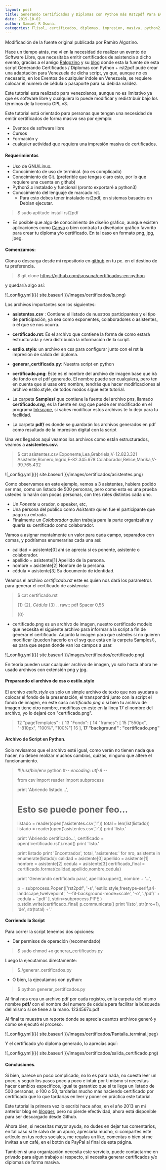 ```yaml
---
layout: post
title: Generando Certificados y Diplomas con Python más Rst2pdf Para Eventos En Venezuela 
date: 2019-10-02
author: Samuel R Osuna.
categories: Flisol, certificados, diplomas, impresion, masiva, python2, python3, gnu, software, libre, foss
---
```

Modificación de  la fuente original publicada por Ramiro Algozino.

Hace un tiempo atrás, me vi en la necesidad de realizar un evento de Software Libre, que necesitaba emitir certificados de asistencia a dicho evento, gracias a el amigo [Ralgozino](http://twitter.com/ralgozino) y su [blog](https://ralgozino.wordpress.com/2012/04/20/generando-certificados-diplomas-con-python-rst2pdf/) donde esta la fuente de esta script Generando Certificados / Diplomas con Python + rst2pdf pude crear una adaptación para Venezuela de dicha script, ya que, aunque no es necesario, en los Eventos de cualquier índole en Venezuela, se requiere colocar el numero de cédula o pasaporte para su debida validez.

Este tutorial esta realizado para venezolanos, aunque no es limitativo ya que es software libre y cualquiera lo puede modificar y redistribuir bajo los términos de la licencia GPL v3. 

Este tutorial está orientado para personas que tengan una necesidad de emitir certificados de forma masiva sea por ejemplo:
- Eventos de software libre
- Cursos
- Formación y
- cualquier actividad que requiera una impresión masiva de certificados.

#### Requerimientos

* Uso de GNU/Linux.
* Conocimiento de uso de terminal. (no es complicado)
* Conocimiento de Git. (preferible que tengas claro esto, por lo que requiere una cuenta en github)
* Python2.x instalado y funcional (pronto exportaré a python3)
* Conocimiento del lenguaje de marcado rst.
	- Para esto debes tener instalado rst2pdf, en sistemas basados en Debian ejecutar.
	
>  	$ sudo aptitude install rst2pdf

* Es posible que algo de conocimiento de diseño gráfico, aunque existen aplicaciones como [Canva](canva.com) o bien contrata tu diseñador gráfico favorito para crear tu diploma y/o certificado. En tal caso en formato png, jpg, jpeg.

#### Comenzamos:

Clona o descarga desde mi repositorio en [github](https://github.com/srosuna/certificados-en-python) en tu pc. en el destino de tu preferencia.

> $ git clone https://github.com/srosuna/certificados-en-python

y quedaría algo así:

 ![_config.yml]({{ site.baseurl }}/images/certificados/ls.png)
 
 Los archivos importantes son los siguientes:
*  **asistentes.csv** : Contiene el listado de nuestros participantes y el tipo de participación, ya sea como exponentes, colaboradores o asistentes, o el que se nos ocurra.

* **certificado.rst**: Es el archivo que contiene la forma de como estará estructurada y será distribuida la información de la script.
*  **estilo.style**: un archivo en css para configurar junto con el rst la impresión de salida del diploma.
*  **generar_certificado.py**: Nuestra script en python

* **certificado.png**: Este es el nombre del archivo de imagen base que irá de fondo en el pdf generado. El nombre puede ser cualquiera, pero ten en cuenta que si usas otro nombre, tendrás que hacer modificaciones al archivo estilo.style, de todos modos sigue este tutorial.
* La carpeta **Samples/** que contiene la fuente del archivo pns, llamado **certificado.svg**, es la fuente en svg que puede ser modificado en el programa [Inkscape](http://inkscape.org), si sabes modificar estos archivos te lo dejo para tu facilidad.
* La carpeta **pdf/** es donde se guardarán los archivos generados en pdf como resultado de la impresión digital con la script

Una vez llegados aquí veamos los archivos como están estructurados, veamos a **asistentes.csv.**

> $ cat asistentes.csv 
> Exponente,Lea,Grabriela,V-12.823.321
> Asistente,Romero,Ingrid,E-82.345.678
> Colaborador,Belice,Marika,V-99.765.432

 ![_config.yml]({{ site.baseurl }}/images/certificados/asistentes.png)
 
Como observamos en este ejemplo, vemos a 3 asistentes, hubiera podido ser más, como un listado de 500 personas, pero como esta es una prueba ustedes lo harán con pocas personas, con tres roles distintos cada uno.
* Un *Ponente* u orador, o speaker, etc,
* Una persona del publico como *Asistente* quien fue el participante que pago su entrada.
* Finalmente un *Colaborador*  quien trabaja para la parte organizativa y quería su certificado como colaborador.

Vamos a asignar mentalmente un valor para cada campo, separados con comas, y podríamos enumerarlas cada una así:
- calidad = asistente[0] ahí se aprecia si es ponente, asistente o colaborador.
- apellido = asistente[1] Apellido de la persona.
- nombre = asistente[2] Nombre de la persona.
- cédula = asistente[3] Su documento de identidad.

 Veamos el archivo *certificado.rst* este es quien nos dará los parametros para generar el certificado de asistencia:

>  $ cat certificado.rst
> 
>  {1} {2}, *Cédula* {3}
>  .. raw:: pdf
>     Spacer 0,55
> 
>  {0}

 
*  certificado.png es un archivo de imagen, nuestro certificado modelo que necesita el siguiente archivo para informar a la script a fin de generar el certificado. Adjunto la imagen para que ustedes si no quieren modificar (pueden hacerlo en el svg que está en la carpeta Samples/), es para que sepan donde van los campos a usar.
 
  ![_config.yml]({{ site.baseurl }}/images/certificados/certificado.png)
  
  En teoría pueden usar cualquier archivo de imagen, yo solo hasta ahora he usado archivos con extensión png y jpg.
  
#### Preparando el archivo de css o estilo.style
El archivo *estilo.style* es solo un simple archivo de texto que nos ayudara a colocar el fondo de la presentación, el transpondrá junto con la script el fondo de imagen, en este caso *certificado.png* o si bien tu archivo de imagen tiene otro nombre, modificas en este en la linea 17 el nombre del archivo, yo lo dejaré con "certificado.png".

> 12 "pageTemplates" : {
> 13     "Fondo": {
> 14         "frames": [
> 15             ["550px", "-810px", "100%", "100%"]
> 16         ],
> **17         "background" : "certificado.png"**

#### Archivo de Script en Python.
Solo revisamos que el archivo esté igual, como verán no tienen nada que hacer, no deben realizar muchos cambios, quizás, ninguno que altere el funcionamiento.

>  #!/usr/bin/env python
> #-*- encoding: utf-8 -*-
> 
>  from csv import reader
>  import subprocess
> 
>  print 'Abriendo listado...',
>  # Esto se puede poner feo...
>  listado = reader(open('asistentes.csv','r'))
>  total = len(list(listado))
>  listado = reader(open('asistentes.csv','r'))
>  print 'listo.'
> 
>  print 'Abriendo certificado...',
>  certificado = open('certificado.rst').read()
>  print 'listo.'
> 
>  print listado
>  print 'Encontrados', total, 'asistentes:'
>  for nro, asistente in enumerate(listado):
>      calidad = asistente[0]
>      apellido = asistente[1]
>      nombre = asistente[2]
>      cedula = asistente[3]
>      certificado_final = 
> certificado.format(calidad,apellido,nombre,cedula)
>
> print 'Generando certificado para', apellido.upper(), nombre + '...',
>  
> p = subprocess.Popen(['rst2pdf',
> '-s',
>                          'estilo.style,freetype-serif,a4-landscape,twelvepoint',
>  '--fit-background-mode=scale',
>  '-o',
>  './pdf/' + cedula + '.pdf'
>  ],
>  stdin=subprocess.PIPE
>  )
> p.stdin.write(certificado_final)
> p.communicate()
> print 'listo', str(nro+1), 'de', str(total) +'.'


#### Corriendo la Script

Para correr la script tenemos dos opciones:
* Dar permisos de operación (recomendado)

> $ sudo chmod +x generar_certificados.py

Luego la ejecutamos directamente:

> $./generar_certificados.py

*  O bien, la ejecutamos con python:

> $ python generar_certificados.py


Al final nos crea un archivo pdf por cada registro, en la carpeta del mismo nombre **pdf/** con el nombre del numero de cédula para facilitar la búsqueda del mismo si se tiene a la mano. 1234567x.pdf

Al final te muestra un reporte donde se aprecia cuantos archivos generó y como se ejecutó el proceso.

  ![_config.yml]({{ site.baseurl }}/images/certificados/Pantalla_terminal.jpeg)

Y el certificado y/o diploma generado, lo aprecias aquí:

  ![_config.yml]({{ site.baseurl }}/images/certificados/salida_certificado.png)

#### Conclusiones.

Si bien, parece un poco complicado, no lo es para nada, no cuesta leer un poco, y seguir los pasos poco a poco e intuir por ti mismo si necesitas hacer cambios específicos, igual te garantizo que si te llega un listado de 500 personas, o 100 o 50, tardarías mucho más haciendo certificado por certificado que lo que tardarías en leer y poner en práctica este tutorial.

Este tutorial la primera vez lo escribí hace años, en el año 2013 en mi anterior blog en [blogger](http://srosuna.blogspot.com/2014/09/generando-certificados-diplomas-con.html), pero no pierde efectividad, ahora está disponible para ser descargado desde Github.

Ahora bien, si necesitas mayor ayuda, no dudes en dejar tus comentarios, en tal caso si te salvo de un apuro, apreciaría mucho, si compartes este artículo en tus redes sociales, me regalas un like, comentas o bien si me invitas a un café, en el botón de PayPal al final de esta página.

Tambien si una organización necesita este servicio, puede contactarme en privado para algun trabajo al respecto, si necesita generar certificados y/o diplomas de forma masiva.
